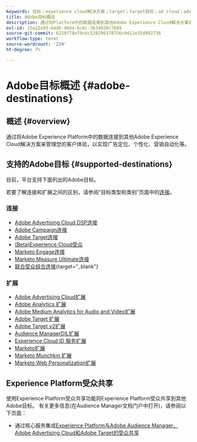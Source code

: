 ```yaml
---
keywords: 目标；experience cloud解决方案；target；target目标；ad cloud；advertising cloud；audience manager；adobe target目标；target；audience manager目标；
title: Adobe目标概述
description: 通过将Platform中的数据连接到其他Adobe Experience Cloud解决方案来管理您的客户体验，以实现广告定位、个性化、营销自动化等
exl-id: 15a22a93-b4d6-4b94-bc6c-3634920c7689
source-git-commit: 6210f78e79c6c528296378756c9d11e35d092736
workflow-type: tm+mt
source-wordcount: '229'
ht-degree: 7%

---
```


# Adobe目标概述 {#adobe-destinations}

## 概述 {#overview}

通过将Adobe Experience Platform中的数据连接到其他Adobe Experience Cloud解决方案来管理您的客户体验，以实现广告定位、个性化、营销自动化等。

## 支持的Adobe目标 {#supported-destinations}

目前，平台支持下面列出的Adobe目标。

若要了解连接和扩展之间的区别，请参阅“目标类型和类别”页面中的[连接](../../destination-types.md#connections)。

### 连接

* [Adobe Advertising Cloud DSP连接](/help/destinations/catalog/advertising/adobe-advertising-cloud-connection.md)
* [Adobe Campaign连接](../email-marketing/adobe-campaign.md)
* [Adobe Target连接](/help/destinations/catalog/personalization/adobe-target-connection.md)
* [(Beta)Experience Cloud受众](/help/destinations/catalog/adobe/experience-cloud-audiences.md)
* [Marketo Engage连接](/help/destinations/catalog/adobe/marketo-engage.md)
* [Marketo Measure Ultimate连接](/help/destinations/catalog/adobe/marketo-measure-ultimate.md)
* [联合受众组合连接](https://www.adobe.com/go/destinations-federated-audience-composition){target="_blank"}

### 扩展

* [Adobe Advertising Cloud扩展](../advertising/adobe-advertising-cloud.md)
* [Adobe Analytics 扩展](../analytics/adobe-analytics.md)
* [Adobe Medium Analytics for Audio and Video扩展](../analytics/adobe-video-analytics.md)
* [Adobe Target 扩展](../personalization/adobe-target.md)
* [Adobe Target v2扩展](../personalization/adobe-target-v2.md)
* [Audience ManagerDIL扩展](../data-management/aam-dil-extension.md)
* [Experience Cloud ID 服务扩展](../personalization/adobe-ecid.md)
* [Marketo扩展](../email/marketo.md)
* [Marketo Munchkin 扩展](../email/marketo-munchkin.md)
* [Marketo Web Personalization扩展](../personalization/marketo-web-personalization.md)

## Experience Platform受众共享

使用Experience Platform受众共享功能将Experience Platform受众共享到其他Adobe目标。 有关更多信息(在Audience Manager文档门户中打开)，请参阅以下页面：

* 通过核心服务集成[Experience Platform与Adobe Audience Manager、Adobe Advertising Cloud和Adobe Target的受众共享](https://experienceleague.adobe.com/docs/audience-manager/user-guide/implementation-integration-guides/integration-experience-platform/aam-aep-audience-sharing.html)
